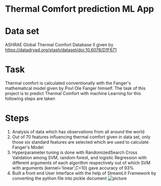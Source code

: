 # Thermal Comfort prediction ML App
# Data set
ASHRAE Global Thermal Comfort Database II given by https://datadryad.org/stash/dataset/doi:10.6078/D1F671
# Task
Thermal comfort is calculated conventionally with the Fanger's mathematical model given by Povl Ole Fanger himself. The task of this project is to predict Thermal Comfort with machine Learning for this following steps are taken
# Steps
1. Analysis of data which has observations from all around the world
2. Out of 70 features influencing thermal comfort given in data set, only those six standard features are selected which are used to calculate Fanger's Model
3. Hyperparameter tuning is done with RandomizedSearch Cross Validation among SVM, random forest, and logistic Regression with different arguments of each algorithm respectively out of which SVM with arguments (kernel='linear',C=10) gave accuracy of 93% 
4. Built a front end User Interface with the help of StreamLit Framework by converting the python file into pickle document
![picture](Thermal-Comfort-prediction-APP/Screenshot.PNG)
